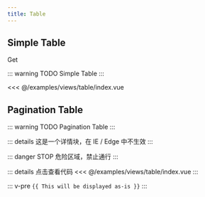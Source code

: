 ```yaml
---
title: Table
---
```


## Simple Table

<el-button type="success">Get</el-button>

<thx-pagination :total="123" :page="2" :size="30" :sizes="[10, 20, 30, 40, 50, 100, 200]" />

<test1 />
<index />

::: warning TODO
Simple Table
:::

<<< @/examples/views/table/index.vue

## Pagination Table

::: warning TODO
Pagination Table
:::

::: details
这是一个详情块，在 IE / Edge 中不生效
:::

::: danger STOP
危险区域，禁止通行
:::

::: details 点击查看代码
<<< @/examples/views/table/index.vue
:::


::: v-pre
`{{ This will be displayed as-is }}`
:::

